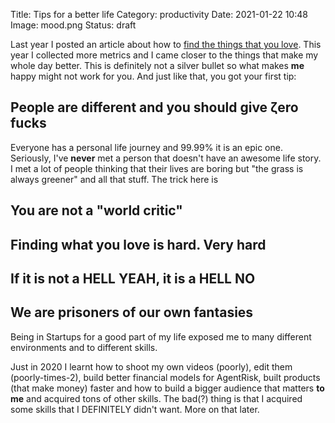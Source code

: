 Title: Tips for a better life
Category: productivity
Date: 2021-01-22 10:48
Image: mood.png
Status: draft

Last year I posted an article about how to [find the things that you love](the-joy-journal). This year I collected more metrics and I came closer to the things that make my whole day better. This is definitely not a silver bullet so what makes **me** happy might not work for you. And just like that, you got your first tip: 

## People are different and you should give ζero fucks

Everyone has a personal life journey and 99.99% it is an epic one. Seriously, I've **never** met a person that doesn't have an awesome life story. I met a lot of people thinking that their lives are boring but "the grass is always greener" and all that stuff. The trick here is

## You are not a "world critic"

## Finding what you love is hard. Very hard

## If it is not a HELL YEAH, it is a HELL NO

## We are prisoners of our own fantasies 

Being in Startups for a good part of my life exposed me to many different environments and to different skills. 

Just in 2020 I learnt how to shoot my own videos (poorly), edit them (poorly-times-2), build better financial models for AgentRisk, built products (that make money) faster and how to build a bigger audience that matters **to me** and acquired tons of other skills. The bad(?) thing is that I acquired some skills that I DEFINITELY didn't want. More on that later.


